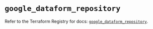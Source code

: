 # `google_dataform_repository`

Refer to the Terraform Registry for docs: [`google_dataform_repository`](https://registry.terraform.io/providers/hashicorp/google-beta/6.33.0/docs/resources/google_dataform_repository).
